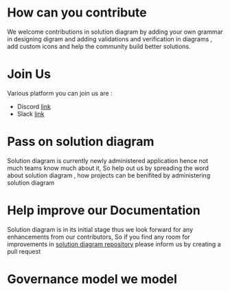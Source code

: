 #  How can you contribute

We welcome contributions in solution diagram by adding your own grammar in designing digram and adding validations and verification in diagrams , add custom icons and help the community build better solutions.

# Join Us
Various platform you can join us are :
* Discord [link]()
* Slack [link]()

# Pass on solution diagram
Solution diagram is currently newly administered application hence not much teams know much about it, So help out us by spreading the word about solution diagram , how projects can be benifited by administering solution diagram 

# Help improve our Documentation
Solution diagram is in its initial stage thus we look forward for any enhancements from our contributors, So if you find any room for improvements in [solution diagram repository](https://github.com/aarnavpant/trail) please inform us by creating a pull request

# Governance model we model